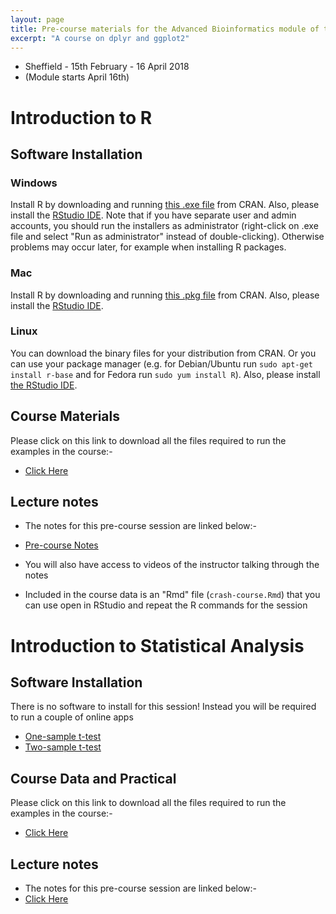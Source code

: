 ```yaml
---
layout: page
title: Pre-course materials for the Advanced Bioinformatics module of the Msc in Genomic Medicine
excerpt: "A course on dplyr and ggplot2"
---
```


- Sheffield - 15th February - 16 April 2018
- (Module starts April 16th)

# Introduction to R

## Software Installation


### Windows

Install R by downloading and running [this .exe file](http://cran.r-project.org/bin/windows/base/release.htm) from CRAN. Also, please install the [RStudio IDE](http://www.rstudio.com/ide/download/desktop). Note that if you have separate user and admin accounts, you should run the installers as administrator (right-click on .exe file and select "Run as administrator" instead of double-clicking). Otherwise problems may occur later, for example when installing R packages.



### Mac

Install R by downloading and running [this .pkg file](http://cran.r-project.org/bin/macosx/R-latest.pkg) from CRAN. Also, please install the [RStudio IDE](http://www.rstudio.com/ide/download/desktop). 


### Linux

You can download the binary files for your distribution from CRAN. Or you can use your package manager (e.g. for Debian/Ubuntu run `sudo apt-get install r-base` and for Fedora run `sudo yum install R`). Also, please install [the RStudio IDE](http://www.rstudio.com/ide/download/desktop). 


## Course Materials

Please click on this link to download all the files required to run the examples in the course:-

- [Click Here](https://rawgit.com/sheffield-bioinformatics-core/r-crash-course/master/Course_Data.zip)

## Lecture notes

- The notes for this pre-course session are linked below:-
- [Pre-course Notes](https://bioinformatics-core-shared-training.github.io/r-crash-course/crash-course.nb.html)
    
- You will also have access to videos of the instructor talking through the notes
- Included in the course data is an "Rmd" file (`crash-course.Rmd`) that you can use open in RStudio and repeat the R commands for the session

# Introduction to Statistical Analysis

## Software Installation

There is no software to install for this session! Instead you will be required to run a couple of online apps

- [One-sample t-test](http://bioinformatics.cruk.cam.ac.uk/apps/stats/OneSampleTest)
- [Two-sample t-test](http://bioinformatics.cruk.cam.ac.uk/apps/stats/TwoSampleTest)

## Course Data and Practical

Please click on this link to download all the files required to run the examples in the course:-

- [Click Here](https://rawgit.com/sheffield-bioinformatics-core/IntroductionToStats/master/Course_Data.zip)

## Lecture notes

- The notes for this pre-course session are linked below:-
- [Click Here](https://rawgit.com/sheffield-bioinformatics-core/IntroductionToStats/master/lecture.html)

